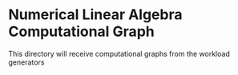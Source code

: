 # Numerical Linear Algebra Computational Graph

This directory will receive computational graphs from the workload generators
